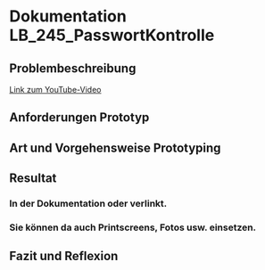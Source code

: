 # Dokumentation LB_245_PasswortKontrolle

## Problembeschreibung


[Link zum YouTube-Video](https://www.youtube.com/watch?v=kw0GPqeWye0)







## Anforderungen Prototyp





## Art und Vorgehensweise Prototyping




## Resultat 






   ### In der Dokumentation oder verlinkt.
   ### Sie können da auch Printscreens, Fotos usw. einsetzen.
## Fazit und Reflexion



